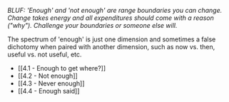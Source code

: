 *BLUF: 'Enough' and 'not enough' are range boundaries you can change. Change takes energy and all expenditures should come with a reason ("why"). Challenge your boundaries or someone else will.*

The spectrum of 'enough' is just one dimension and sometimes a false dichotomy when paired with another dimension, such as now vs. then, useful vs. not useful, etc.

* [[4.1 - Enough to get where?]]
* [[4.2 - Not enough]]
* [[4.3 - Never enough]]
* [[4.4 - Enough said]]

